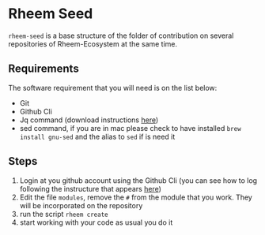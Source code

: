 # Rheem Seed

`rheem-seed` is a base structure of the folder of contribution on several repositories of Rheem-Ecosystem at the same 
time.

## Requirements

The software requirement that you will need is on the list below:
 - Git
 - Github Cli
 - Jq command (download instructions [here](https://stedolan.github.io/jq/download/))
 - sed command, if you are in mac please check to have installed `brew install gnu-sed` and the alias to `sed` if is need it
 
## Steps

1. Login at you github account using the Github Cli (you can see how to log following the instructure that appears [here](https://cli.github.com/manual/gh_auth_login))
2. Edit the file `modules`, remove the `#` from the module that you work. They will be incorporated on the repository
3. run the script `rheem create`
4. start working with your code as usual you do it